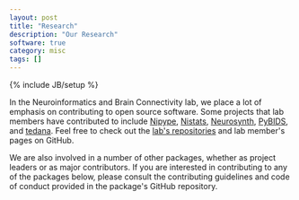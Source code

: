 ```yaml
---
layout: post
title: "Research"
description: "Our Research"
software: true
category: misc
tags: []
---
```

{% include JB/setup %}

In the Neuroinformatics and Brain Connectivity lab, we place a lot of emphasis
on contributing to open source software. Some projects that lab members have
contributed to include [Nipype](https://github.com/nipy/nipype),
[Nistats](https://github.com/nistats/nistats),
[Neurosynth](https://github.com/neurosynth/neurosynth),
[PyBIDS](https://github.com/INCF/pybids), and
[tedana](https://github.com/ME-ICA/tedana). Feel free to check out the [lab's repositories](https://github.com/NBCLab) and lab member's pages on GitHub.

We are also involved in a number of other packages, whether as project leaders
or as major contributors. If you are interested in contributing to any of the
packages below, please consult the contributing guidelines and code of conduct
provided in the package's GitHub repository.
